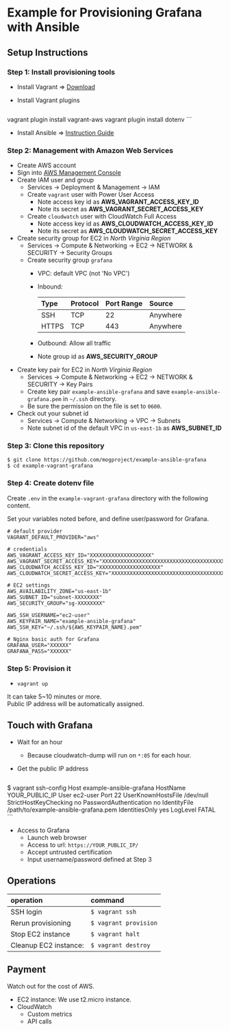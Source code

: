 Example for Provisioning Grafana with Ansible
====

## Setup Instructions

### Step 1: Install provisioning tools

- Install Vagrant => [Download](http://www.vagrantup.com/downloads.html)
- Install Vagrant plugins

    ```
vagrant plugin install vagrant-aws
vagrant plugin install dotenv
    ```
- Install Ansible => [Instruction Guide](http://docs.ansible.com/intro_installation.html#latest-releases-via-homebrew-mac-osx)


### Step 2: Management with Amazon Web Services

- Create AWS account
- Sign into [AWS Management Console](https://console.aws.amazon.com/console/home?region=us-east-1#)
- Create IAM user and group
    - Services -> Deployment & Management -> IAM
    - Create ```vagrant``` user with Power User Access
        - Note access key id as **AWS_VAGRANT_ACCESS_KEY_ID**
        - Note its secret as **AWS_VAGRANT_SECRET_ACCESS_KEY**
    - Create ```cloudwatch``` user with CloudWatch Full Access
        - Note access key id as **AWS_CLOUDWATCH_ACCESS_KEY_ID**
        - Note its secret as **AWS_CLOUDWATCH_SECRET_ACCESS_KEY**
- Create security group for EC2 in *North Virginia Region*
    - Services -> Compute & Networking -> EC2 -> NETWORK & SECURITY -> Security Groups
    - Create security group ```grafana```
        - VPC: default VPC (not 'No VPC')
        - Inbound:

            | Type | Protocol | Port Range | Source |
            |:-----|:---------|:-----------|:-------|
            | SSH | TCP | 22 | Anywhere |
            | HTTPS | TCP | 443 | Anywhere |

        - Outbound: Allow all traffic
        - Note group id as **AWS_SECURITY_GROUP**
- Create key pair for EC2 in *North Virginia Region*
    - Services -> Compute & Networking -> EC2 -> NETWORK & SECURITY -> Key Pairs
    - Create key pair ```example-ansible-grafana``` and save ```example-ansible-grafana.pem``` in ```~/.ssh``` directory.
    - Be sure the permission on the file is set to ```0600```.
- Check out your subnet id
    - Services -> Compute & Networking -> VPC -> Subnets
    - Note subnet id of the default VPC in ```us-east-1b``` as **AWS_SUBNET_ID**


### Step 3: Clone this repository

```
$ git clone https://github.com/mogproject/example-ansible-grafana
$ cd example-vagrant-grafana
```


### Step 4: Create dotenv file

Create  ```.env``` in the ```example-vagrant-grafana``` directory with the following content.

Set your variables noted before, and define user/password for Grafana.

```
# default provider
VAGRANT_DEFAULT_PROVIDER="aws"

# credentials
AWS_VAGRANT_ACCESS_KEY_ID="XXXXXXXXXXXXXXXXXXXX"
AWS_VAGRANT_SECRET_ACCESS_KEY="XXXXXXXXXXXXXXXXXXXXXXXXXXXXXXXXXXXXXXXX"
AWS_CLOUDWATCH_ACCESS_KEY_ID="XXXXXXXXXXXXXXXXXXXX"
AWS_CLOUDWATCH_SECRET_ACCESS_KEY="XXXXXXXXXXXXXXXXXXXXXXXXXXXXXXXXXXXXXXXX"

# EC2 settings
AWS_AVAILABILITY_ZONE="us-east-1b"
AWS_SUBNET_ID="subnet-XXXXXXXX"
AWS_SECURITY_GROUP="sg-XXXXXXXX"

AWS_SSH_USERNAME="ec2-user"
AWS_KEYPAIR_NAME="example-ansible-grafana"
AWS_SSH_KEY="~/.ssh/${AWS_KEYPAIR_NAME}.pem"

# Nginx basic auth for Grafana
GRAFANA_USER="XXXXXX"
GRAFANA_PASS="XXXXXX"
```

### Step 5: Provision it

- ```vagrant up```


It can take 5~10 minutes or more.  
Public IP address will be automatically assigned.


## Touch with Grafana

- Wait for an hour
     - Because cloudwatch-dump will run on ```*:05``` for each hour.

- Get the public IP address

    ```
$ vagrant ssh-config
Host example-ansible-grafana
    HostName YOUR_PUBLIC_IP
    User ec2-user
    Port 22
    UserKnownHostsFile /dev/null
    StrictHostKeyChecking no
    PasswordAuthentication no
    IdentityFile /path/to/example-ansible-grafana.pem
    IdentitiesOnly yes
    LogLevel FATAL
    ```

- Access to Grafana
    - Launch web browser
    - Access to url: ```https://YOUR_PUBLIC_IP/```
    - Accept untrusted certification
    - Input username/password defined at Step 3


## Operations

|operation|command|
|:--------|:------|
| SSH login | ```$ vagrant ssh``` |
| Rerun provisioning | ```$ vagrant provision``` |
| Stop EC2 instance | ```$ vagrant halt``` |
| Cleanup EC2 instance: | ```$ vagrant destroy``` |


## Payment

Watch out for the cost of AWS.

- EC2 instance: We use t2.micro instance.
- CloudWatch
    - Custom metrics
    - API calls
